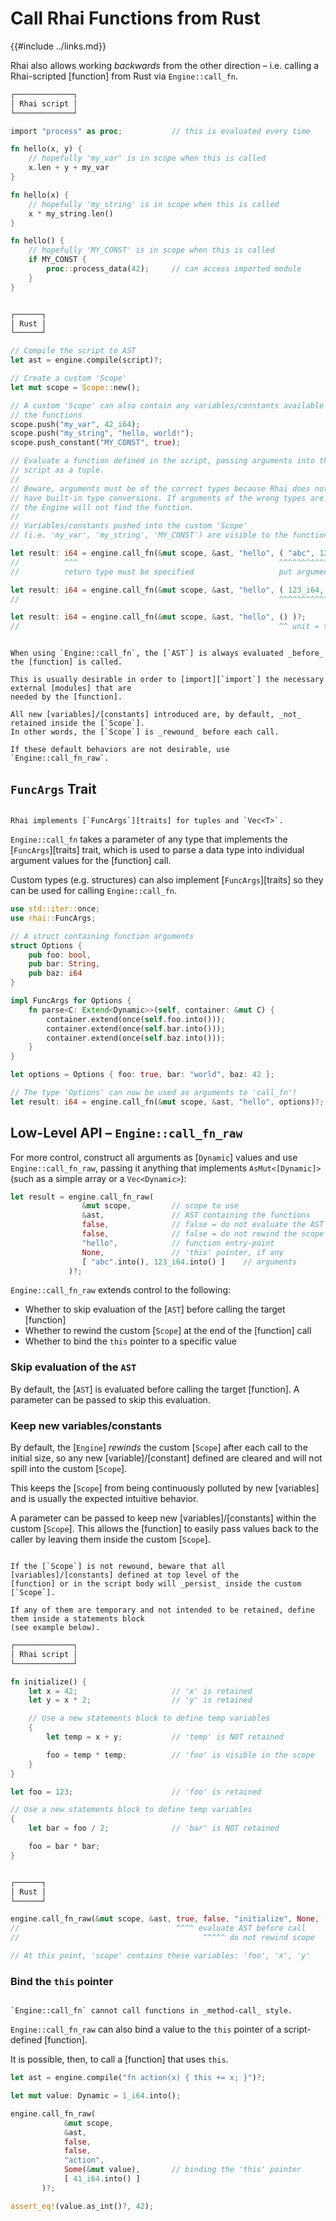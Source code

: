 Call Rhai Functions from Rust
=============================

{{#include ../links.md}}

Rhai also allows working _backwards_ from the other direction &ndash; i.e. calling a Rhai-scripted
[function] from Rust via `Engine::call_fn`.

```rust
┌─────────────┐
│ Rhai script │
└─────────────┘

import "process" as proc;           // this is evaluated every time

fn hello(x, y) {
    // hopefully 'my_var' is in scope when this is called
    x.len + y + my_var
}

fn hello(x) {
    // hopefully 'my_string' is in scope when this is called
    x * my_string.len()
}

fn hello() {
    // hopefully 'MY_CONST' is in scope when this is called
    if MY_CONST {
        proc::process_data(42);     // can access imported module
    }
}


┌──────┐
│ Rust │
└──────┘

// Compile the script to AST
let ast = engine.compile(script)?;

// Create a custom 'Scope'
let mut scope = Scope::new();

// A custom 'Scope' can also contain any variables/constants available to
// the functions
scope.push("my_var", 42_i64);
scope.push("my_string", "hello, world!");
scope.push_constant("MY_CONST", true);

// Evaluate a function defined in the script, passing arguments into the
// script as a tuple.
//
// Beware, arguments must be of the correct types because Rhai does not
// have built-in type conversions. If arguments of the wrong types are passed,
// the Engine will not find the function.
//
// Variables/constants pushed into the custom 'Scope'
// (i.e. 'my_var', 'my_string', 'MY_CONST') are visible to the function.

let result: i64 = engine.call_fn(&mut scope, &ast, "hello", ( "abc", 123_i64 ) )?;
//          ^^^                                             ^^^^^^^^^^^^^^^^^^
//          return type must be specified                   put arguments in a tuple

let result: i64 = engine.call_fn(&mut scope, &ast, "hello", ( 123_i64, ) )?;
//                                                          ^^^^^^^^^^^^ tuple of one

let result: i64 = engine.call_fn(&mut scope, &ast, "hello", () )?;
//                                                          ^^ unit = tuple of zero
```

~~~admonish warning.small "Default behavior"

When using `Engine::call_fn`, the [`AST`] is always evaluated _before_ the [function] is called.

This is usually desirable in order to [import][`import`] the necessary external [modules] that are
needed by the [function].

All new [variables]/[constants] introduced are, by default, _not_ retained inside the [`Scope`].
In other words, the [`Scope`] is _rewound_ before each call.

If these default behaviors are not desirable, use `Engine::call_fn_raw`.
~~~


`FuncArgs` Trait
----------------

```admonish note.side

Rhai implements [`FuncArgs`][traits] for tuples and `Vec<T>`.
```

`Engine::call_fn` takes a parameter of any type that implements the [`FuncArgs`][traits] trait,
which is used to parse a data type into individual argument values for the [function] call.

Custom types (e.g. structures) can also implement [`FuncArgs`][traits] so they can be used for
calling `Engine::call_fn`.

```rust
use std::iter::once;
use rhai::FuncArgs;

// A struct containing function arguments
struct Options {
    pub foo: bool,
    pub bar: String,
    pub baz: i64
}

impl FuncArgs for Options {
    fn parse<C: Extend<Dynamic>>(self, container: &mut C) {
        container.extend(once(self.foo.into()));
        container.extend(once(self.bar.into()));
        container.extend(once(self.baz.into()));
    }
}

let options = Options { foo: true, bar: "world", baz: 42 };

// The type 'Options' can now be used as arguments to 'call_fn'!
let result: i64 = engine.call_fn(&mut scope, &ast, "hello", options)?;
```


Low-Level API &ndash; `Engine::call_fn_raw`
-------------------------------------------

For more control, construct all arguments as [`Dynamic`] values and use `Engine::call_fn_raw`,
passing it anything that implements `AsMut<[Dynamic]>` (such as a simple array or a `Vec<Dynamic>`):

```rust
let result = engine.call_fn_raw(
                &mut scope,         // scope to use
                &ast,               // AST containing the functions
                false,              // false = do not evaluate the AST
                false,              // false = do not rewind the scope (i.e. keep new variables)
                "hello",            // function entry-point
                None,               // 'this' pointer, if any
                [ "abc".into(), 123_i64.into() ]    // arguments
             )?;
```

`Engine::call_fn_raw` extends control to the following:

* Whether to skip evaluation of the [`AST`] before calling the target [function]
* Whether to rewind the custom [`Scope`] at the end of the [function] call
* Whether to bind the `this` pointer to a specific value

### Skip evaluation of the `AST`

By default, the [`AST`] is evaluated before calling the target [function].
A parameter can be passed to skip this evaluation.

### Keep new variables/constants

By default, the [`Engine`] _rewinds_ the custom [`Scope`] after each call to the initial size,
so any new [variable]/[constant] defined are cleared and will not spill into the custom [`Scope`].

This keeps the [`Scope`] from being continuously polluted by new [variables] and is usually the
expected intuitive behavior.

A parameter can be passed to keep new [variables]/[constants] within the custom [`Scope`].
This allows the [function] to easily pass values back to the caller by leaving them inside the
custom [`Scope`].

~~~admonish warning.small "Warning: new variables persist in `Scope`"

If the [`Scope`] is not rewound, beware that all [variables]/[constants] defined at top level of the
[function] or in the script body will _persist_ inside the custom [`Scope`].

If any of them are temporary and not intended to be retained, define them inside a statements block
(see example below).
~~~

```rust
┌─────────────┐
│ Rhai script │
└─────────────┘

fn initialize() {
    let x = 42;                     // 'x' is retained
    let y = x * 2;                  // 'y' is retained

    // Use a new statements block to define temp variables
    {
        let temp = x + y;           // 'temp' is NOT retained

        foo = temp * temp;          // 'foo' is visible in the scope
    }
}

let foo = 123;                      // 'foo' is retained

// Use a new statements block to define temp variables
{
    let bar = foo / 2;              // 'bar' is NOT retained

    foo = bar * bar;
}


┌──────┐
│ Rust │
└──────┘

engine.call_fn_raw(&mut scope, &ast, true, false, "initialize", None, [])?;
//                                   ^^^^ evaluate AST before call
//                                         ^^^^^ do not rewind scope

// At this point, 'scope' contains these variables: 'foo', 'x', 'y'
```

### Bind the `this` pointer

```admonish note.side.wide

`Engine::call_fn` cannot call functions in _method-call_ style.
```

`Engine::call_fn_raw` can also bind a value to the `this` pointer of a script-defined [function].

It is possible, then, to call a [function] that uses `this`.

```rust
let ast = engine.compile("fn action(x) { this += x; }")?;

let mut value: Dynamic = 1_i64.into();

engine.call_fn_raw(
            &mut scope,
            &ast,
            false,
            false,
            "action",
            Some(&mut value),       // binding the 'this' pointer
            [ 41_i64.into() ]
       )?;

assert_eq!(value.as_int()?, 42);
```
